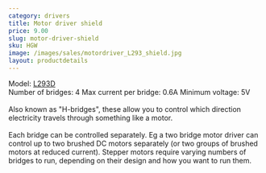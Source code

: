 ```yaml
---
category: drivers
title: Motor driver shield
price: 9.00
slug: motor-driver-shield
sku: HGW
image: /images/sales/motordriver_L293_shield.jpg
layout: productdetails
---
```

Model: <a href="http://arduino.cc/documents/datasheets/L293D.pdf">L293D</a>
<br>Number of bridges: 4 Max current per bridge: 0.6A Minimum voltage: 5V
<br>
<br>Also known as "H-bridges", these allow you to control which direction electricity travels through something like a motor.
<br><br>Each bridge can be controlled separately. Eg a two bridge motor driver can control up to two brushed DC motors separately (or two groups of brushed motors at reduced current). Stepper motors require varying numbers of bridges to run, depending on their design and how you want to run them.
